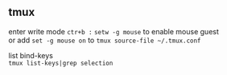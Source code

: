 ## tmux  
enter write mode
`ctr+b :`  `setw -g mouse` to enable mouse  guest    
or add `set -g mouse on` to `tmux source-file ~/.tmux.conf`    

list bind-keys  
`tmux list-keys|grep selection`  
